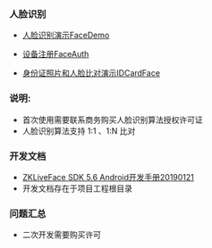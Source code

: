 ### 人脸识别


- [人脸识别演示FaceDemo](https://coding.net/u/CoreWise/p/OutSourcing/git/raw/master/apk/face/FaceDemo_release20190722.apk)

- [设备注册FaceAuth](https://coding.net/u/CoreWise/p/OutSourcing/git/raw/master/apk/face/FaceAuth_release20190718.apk)

- [身份证照片和人脸比对演示IDCardFace](https://coding.net/u/CoreWise/p/OutSourcing/git/raw/master/apk/face/IDCardFace_release20190718.apk)


### **说明:**

- 首次使用需要联系商务购买人脸识别算法授权许可证
- 人脸识别算法支持 1:1 、1:N 比对


### 开发文档

- [ZKLiveFace SDK 5.6 Android开发手册20190121](https://raw.githubusercontent.com/CoreWise/FaceDemo/master/ZKLiveFaceSDK_5.6_20190121.pdf)
- 开发文档存在于项目工程根目录

### 问题汇总


- 二次开发需要购买许可















